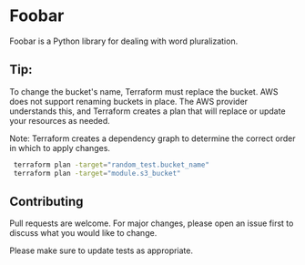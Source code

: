 # Foobar

Foobar is a Python library for dealing with word pluralization.

## Tip: 

To change the bucket's name, Terraform must replace the bucket. AWS does not support renaming buckets in place. The AWS provider understands this, and Terraform creates a plan that will replace or update your resources as needed.

Note: Terraform creates a dependency graph to determine the correct order in which to apply changes.

```bash
 terraform plan -target="random_test.bucket_name"
 terraform plan -target="module.s3_bucket"
```

## Contributing

Pull requests are welcome. For major changes, please open an issue first
to discuss what you would like to change.

Please make sure to update tests as appropriate.

